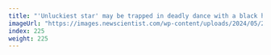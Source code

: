 ```yaml
---
title: "'Unluckiest star' may be trapped in deadly dance with a black hole"
imageUrl: "https://images.newscientist.com/wp-content/uploads/2024/05/29150747/SEI_206466432.jpg?width=788"
index: 225
weight: 225
---
```

